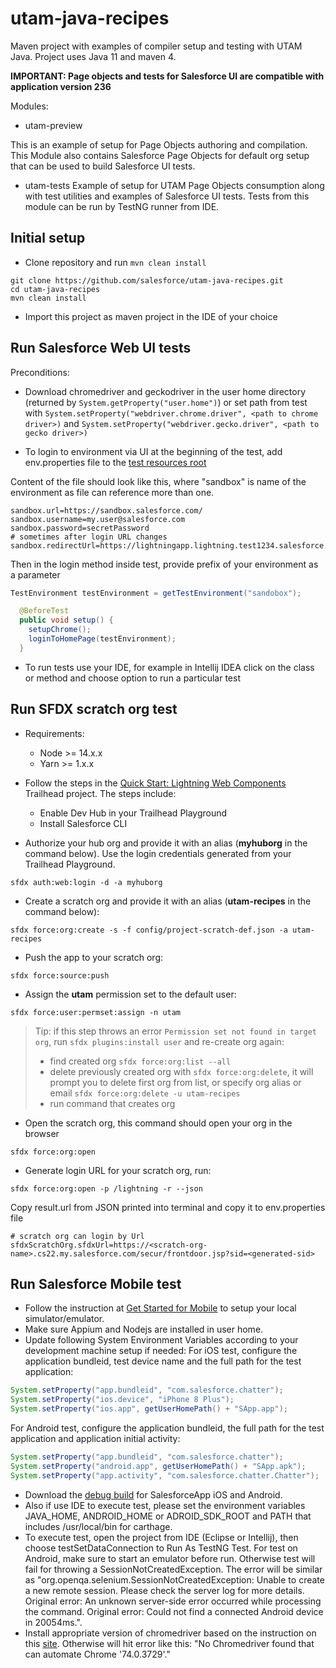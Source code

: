 # utam-java-recipes

Maven project with examples of compiler setup and testing with UTAM Java.
Project uses Java 11 and maven 4.

__IMPORTANT: Page objects and tests for Salesforce UI are compatible with application version 236__

Modules:
- utam-preview

This is an example of setup for Page Objects authoring and compilation. 
This Module also contains Salesforce Page Objects for default org setup that can be used to build Salesforce UI tests.

- utam-tests
Example of setup for UTAM Page Objects consumption along with test utilities and examples of Salesforce UI tests.
Tests from this module can be run by TestNG runner from IDE.

## Initial setup

- Clone repository and run `mvn clean install`
```shell script
git clone https://github.com/salesforce/utam-java-recipes.git
cd utam-java-recipes
mvn clean install
```
- Import this project as maven project in the IDE of your choice

## Run Salesforce Web UI tests

Preconditions:

- Download chromedriver and geckodriver in the user home directory (returned by `System.getProperty("user.home")`) 
or set path from test with `System.setProperty("webdriver.chrome.driver", <path to chrome driver>)` and `System.setProperty("webdriver.gecko.driver", <path to gecko driver>)`

- To login to environment via UI at the beginning of the test, add env.properties file to the [test resources root](https://github.com/salesforce/utam-java-recipes/tree/main/utam-tests/src/test/resources) 

Content of the file should look like this, where "sandbox" is name of the environment as file can reference more than one.

```properties
sandbox.url=https://sandbox.salesforce.com/
sandbox.username=my.user@salesforce.com
sandbox.password=secretPassword
# sometimes after login URL changes
sandbox.redirectUrl=https://lightningapp.lightning.test1234.salesforce.com/
```
Then in the login method inside test, provide prefix of your environment as a parameter
```java
TestEnvironment testEnvironment = getTestEnvironment("sandobox");

  @BeforeTest
  public void setup() {
    setupChrome();
    loginToHomePage(testEnvironment);
  }
```

- To run tests use your IDE, for example in Intellij IDEA click on the class or method and choose option to run a particular test

## Run SFDX scratch org test 

- Requirements:
    - Node >= 14.x.x
    - Yarn >= 1.x.x

- Follow the steps in the [Quick Start: Lightning Web Components](https://trailhead.salesforce.com/content/learn/projects/quick-start-lightning-web-components/) Trailhead project. 
The steps include:
    - Enable Dev Hub in your Trailhead Playground
    - Install Salesforce CLI

- Authorize your hub org and provide it with an alias (**myhuborg** in the command below). 
Use the login credentials generated from your Trailhead Playground.
```shell script
sfdx auth:web:login -d -a myhuborg
```
- Create a scratch org and provide it with an alias (**utam-recipes** in the command below):
 ```shell script
sfdx force:org:create -s -f config/project-scratch-def.json -a utam-recipes
```

- Push the app to your scratch org:
```shell script
sfdx force:source:push
```

- Assign the **utam** permission set to the default user:
```shell script
sfdx force:user:permset:assign -n utam
```
> Tip: if this step throws an error `Permission set not found in target org`, run `sfdx plugins:install user` and re-create org again:
> - find created org `sfdx force:org:list --all`
> - delete previously created org with `sfdx force:org:delete`, it will prompt you to delete first org from list, 
> or specify org alias or email `sfdx force:org:delete -u utam-recipes`
> - run command that creates org

- Open the scratch org, this command should open your org in the browser
```shell script
sfdx force:org:open
```

- Generate login URL for your scratch org, run:
```shell script
sfdx force:org:open -p /lightning -r --json
```
Copy result.url from JSON printed into terminal and copy it to env.properties file  
```properties
# scratch org can login by Url
sfdxScratchOrg.sfdxUrl=https://<scratch-org-name>.cs22.my.salesforce.com/secur/frontdoor.jsp?sid=<generated-sid>
```

## Run Salesforce Mobile test
- Follow the instruction at [Get Started for Mobile](https://utam.dev/guide/get_started_utam#get-started-for-mobile) to setup your local simulator/emulator.
- Make sure Appium and Nodejs are installed in user home.
- Update following System Environment Variables according to your development machine setup if needed:
For iOS test, configure the application bundleid, test device name and the full path for the test application:

```java
System.setProperty("app.bundleid", "com.salesforce.chatter");
System.setProperty("ios.device", "iPhone 8 Plus");
System.setProperty("ios.app", getUserHomePath() + "SApp.app");
```

For Android test, configure the application bundleid, the full path for the test application and application initial activity:

```java
System.setProperty("app.bundleid", "com.salesforce.chatter");
System.setProperty("android.app", getUserHomePath() + "SApp.apk");
System.setProperty("app.activity", "com.salesforce.chatter.Chatter");
```

- Download the [debug build](https://developer.salesforce.com/tools/mobile-debugging) for SalesforceApp iOS and Android.
- Also if use IDE to execute test, please set the environment variables JAVA_HOME, ANDROID_HOME or ADROID_SDK_ROOT and PATH that includes /usr/local/bin for carthage.
- To execute test, open the project from IDE (Eclipse or Intellij), then choose testSetDataConnection to Run As TestNG Test. For test on Android, make sure to start an emulator before run. Otherwise test will fail for throwing a SessionNotCreatedException. The error will be similar as "org.openqa.selenium.SessionNotCreatedException: Unable to create a new remote session. Please check the server log for more details. Original error: An unknown server-side error occurred while processing the command. Original error: Could not find a connected Android device in 20054ms.".
- Install appropriate version of chromedriver based on the instruction on this [site](https://github.com/appium/appium/blob/master/docs/en/writing-running-appium/web/chromedriver.md). Otherwise will hit error like this: "No Chromedriver found that can automate Chrome '74.0.3729'."